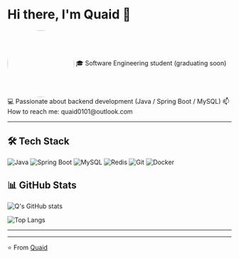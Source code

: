 # Hi there, I'm Quaid 👋

<img src="https://avatars.githubusercontent.com/Quaid0101" width="150" style="border-radius:50%" align="center" />
🎓 Software Engineering student (graduating soon)  
💻 Passionate about backend development (Java / Spring Boot / MySQL)  
📫 How to reach me: quaid0101@outlook.com  

---

## 🛠️ Tech Stack

![Java](https://img.shields.io/badge/Java-ED8B00?style=for-the-badge&logo=openjdk&logoColor=white)
![Spring Boot](https://img.shields.io/badge/SpringBoot-6DB33F?style=for-the-badge&logo=springboot&logoColor=white)
![MySQL](https://img.shields.io/badge/MySQL-005C84?style=for-the-badge&logo=mysql&logoColor=white)
![Redis](https://img.shields.io/badge/Redis-D9281A?style=for-the-badge&logo=redis&logoColor=white)
![Git](https://img.shields.io/badge/Git-F05032?style=for-the-badge&logo=git&logoColor=white)
![Docker](https://img.shields.io/badge/Docker-2496ED?style=for-the-badge&logo=docker&logoColor=white)



## 📊 GitHub Stats

![Q's GitHub stats](https://github-readme-stats.vercel.app/api?username=Quaid0101&show_icons=true&theme=radical)

![Top Langs](https://github-readme-stats.vercel.app/api/top-langs/?username=Quaid0101&layout=compact&theme=radical)

---



---

⭐️ From [Quaid](https://github.com/Quaid0101)

